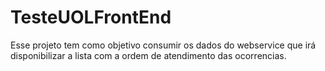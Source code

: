 # TesteUOLFrontEnd

Esse projeto tem como objetivo consumir os dados do webservice que irá disponibilizar a lista com a ordem de atendimento das ocorrencias.
